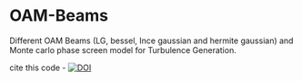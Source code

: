 # OAM-Beams
Different OAM Beams (LG, bessel, Ince gaussian and hermite gaussian) and Monte carlo phase screen model for Turbulence Generation.


cite this code - [![DOI](https://zenodo.org/badge/763488799.svg)](https://zenodo.org/doi/10.5281/zenodo.10707385)
